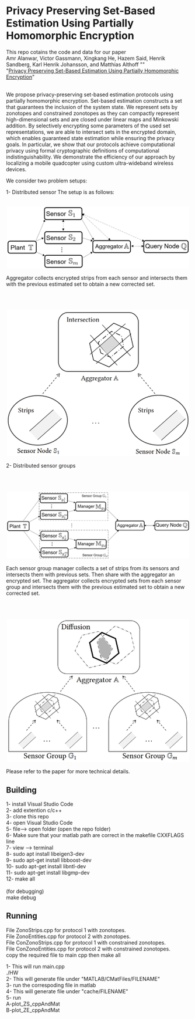 # Privacy Preserving Set-Based Estimation Using Partially Homomorphic Encryption

This repo cotains the code and data for our paper  <br />
Amr Alanwar, Victor Gassmann, Xingkang He, Hazem Said, Henrik Sandberg, Karl Henrik Johansson, and Matthias Althoff ""<br />"[Privacy Preserving Set-Based Estimation Using Partially Homomorphic Encryption](http://arxiv.org/abs/2010.11097)"<br /><br />

We propose privacy-preserving set-based estimation protocols using partially homomorphic encryption. Set-based estimation constructs a set that guarantees the inclusion of the system state. We represent sets by zonotopes and constrained zonotopes as they can compactly represent high-dimensional sets and are closed under linear maps and Minkowski addition. By selectively encrypting some parameters of the used set representations, we are able to intersect sets in the encrypted domain, which enables guaranteed state estimation while ensuring the privacy goals. In particular, we show that our protocols achieve computational privacy using formal cryptographic definitions of computational indistinguishability. We demonstrate the efficiency of our approach by localizing a mobile quadcopter using custom ultra-wideband wireless devices.

We consider two problem setups:

1- Distributed sensor
The setup is as follows:
<br /> <br />
<p align="center">
<img
src="Figures/setup.png"
raw=true
alt="Subject Pronouns"
width=500
/>
</p>

Aggregator collects encrypted strips from each sensor and intersects them with the previous estimated set to obtain a new corrected set.  

<br /> <br />
<p align="center">
<img
src="Figures/prt1.png"
raw=true
alt="Subject Pronouns"
width=500
/>
</p>

2- Distributed sensor groups

<br /> <br />
<p align="center">
<img
src="Figures/setupGrp.png"
raw=true
alt="Subject Pronouns"
width=500
/>
</p>
Each sensor group manager collects a set of strips from its sensors and intersects them with previous sets. Then share with the aggregator an encrypted set. The aggregator collects encrypted sets from each sensor group and intersects them with the previous estimated set to obtain a new corrected set.  

<br /> <br />
<p align="center">
<img
src="Figures/prt2.png"
raw=true
alt="Subject Pronouns"
width=500
/>
</p>
Please refer to the paper for more technical details. 


## Building


1- install Visual Studio Code  <br />
2- add extention c/c++  <br />
3- clone this repo <br />
4- open Visual Studio Code <br />
5- file--> open folder (open the repo folder) <br />
6- Make sure that your matlab path are correct in the makefile CXXFLAGS line <br />
7- view --> terminal  <br />
8- sudo apt install libeigen3-dev <br />
9- sudo apt-get install libboost-dev <br />
10- sudo apt-get install libntl-dev <br />
11- sudo apt-get install libgmp-dev <br />
12- make all <br /> <br />
(for debugging)<br />
make debug<br /> 

## Running

File ZonoStrips.cpp for protocol 1 with zonotopes.<br />
File ZonoEntities.cpp for protocol 2 with zonotopes.<br />
File ConZonoStrips.cpp for protocol 1 with constrained zonotopes.<br />
File ConZonoEntities.cpp for protocol 2 with constrained zonotopes.<br />
copy the required file to main cpp then make all<br />

1- This will run main.cpp <br />
 ./HW <br />
2- This will generate file under "MATLAB/CMatFiles/FILENAME"<br />
3- run the correspoding file in matlab<br />
4- This will generate file under "cache/FILENAME"<br />
5- run <br />
A-plot_ZS_cppAndMat<br />
B-plot_ZE_cppAndMat<br />

